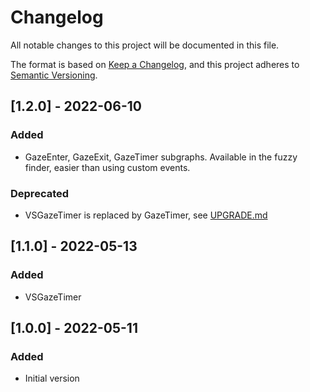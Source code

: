 # Changelog

All notable changes to this project will be documented in this file.

The format is based on [Keep a Changelog](https://keepachangelog.com/en/1.0.0/),
and this project adheres to [Semantic Versioning](https://semver.org/spec/v2.0.0.html).

## [1.2.0] - 2022-06-10

### Added

- GazeEnter, GazeExit, GazeTimer subgraphs. Available in the fuzzy finder, easier than using custom events.

### Deprecated

- VSGazeTimer is replaced by GazeTimer, see [UPGRADE.md](UPGRADE.md)

## [1.1.0] - 2022-05-13

### Added

- VSGazeTimer

## [1.0.0] - 2022-05-11

### Added

- Initial version
